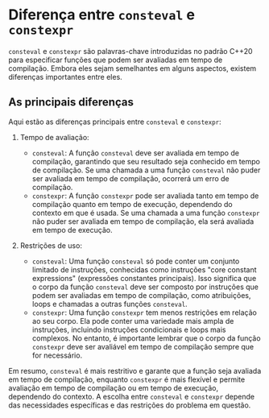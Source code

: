 # Diferença entre `consteval` e `constexpr`

`consteval` e `constexpr` são palavras-chave introduzidas no
padrão C++20 para especificar funções que podem ser avaliadas em
tempo de compilação. Embora eles sejam semelhantes em alguns
aspectos, existem diferenças importantes entre eles.

## As principais diferenças

Aqui estão as diferenças principais entre `consteval` e
`constexpr`:

1. Tempo de avaliação: 
   - `consteval`: A função `consteval` deve ser avaliada em
   tempo de compilação, garantindo que seu resultado seja
   conhecido em tempo de compilação. Se uma chamada a uma função
   `consteval` não puder ser avaliada em tempo de compilação,
   ocorrerá um erro de compilação.
   - `constexpr`: A função `constexpr` pode ser avaliada tanto
   em tempo de compilação quanto em tempo de execução,
   dependendo do contexto em que é usada. Se uma chamada a uma
   função `constexpr` não puder ser avaliada em tempo de
   compilação, ela será avaliada em tempo de execução.

2. Restrições de uso:
   - `consteval`: Uma função `consteval` só pode conter um
   conjunto limitado de instruções, conhecidas como instruções
   "core constant expressions" (expressões constantes
           principais). Isso significa que o corpo da função
   `consteval` deve ser composto por instruções que podem ser
   avaliadas em tempo de compilação, como atribuições, loops e
   chamadas a outras funções `consteval`.
   - `constexpr`: Uma função `constexpr` tem menos restrições em
   relação ao seu corpo. Ela pode conter uma variedade mais
   ampla de instruções, incluindo instruções condicionais e
   loops mais complexos. No entanto, é importante lembrar que o
   corpo da função `constexpr` deve ser avaliável em tempo de
   compilação sempre que for necessário.

Em resumo, `consteval` é mais restritivo e garante que a função
seja avaliada em tempo de compilação, enquanto `constexpr` é
mais flexível e permite avaliação em tempo de compilação ou em
tempo de execução, dependendo do contexto. A escolha entre
`consteval` e `constexpr` depende das necessidades específicas e
das restrições do problema em questão.
